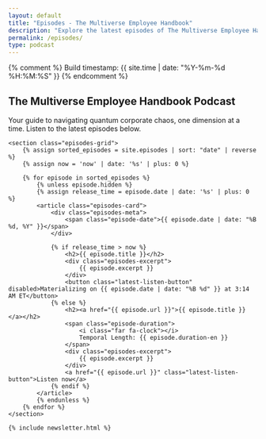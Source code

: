 ```yaml
---
layout: default
title: "Episodes - The Multiverse Employee Handbook"
description: "Explore the latest episodes of The Multiverse Employee Handbook, a podcast blending humor and science fiction."
permalink: /episodes/
type: podcast
---
```


{% comment %} Build timestamp: {{ site.time | date: "%Y-%m-%d %H:%M:%S" }} {% endcomment %}

<div class="background-container">
    <div class="background-overlay"></div>
</div>

<div class="main-container">
    <section class="episodes-header">
        <h1>The Multiverse Employee Handbook Podcast</h1>
        <p class="episodes-intro">Your guide to navigating quantum corporate chaos, one dimension at a time. Listen to the latest episodes below.</p>
    </section>

    <section class="episodes-grid">
        {% assign sorted_episodes = site.episodes | sort: "date" | reverse %}
        {% assign now = 'now' | date: '%s' | plus: 0 %}

        {% for episode in sorted_episodes %}
            {% unless episode.hidden %}  
            {% assign release_time = episode.date | date: '%s' | plus: 0 %}
            <article class="episodes-card">
                <div class="episodes-meta">
                    <span class="episode-date">{{ episode.date | date: "%B %d, %Y" }}</span>
                </div>

                {% if release_time > now %}
                    <h2>{{ episode.title }}</h2>
                    <div class="episodes-excerpt">
                        {{ episode.excerpt }}
                    </div>
                    <button class="latest-listen-button" disabled>Materializing on {{ episode.date | date: "%B %d" }} at 3:14 AM ET</button>
                {% else %}
                    <h2><a href="{{ episode.url }}">{{ episode.title }}</a></h2>
                    <span class="episode-duration">
                        <i class="far fa-clock"></i>
                        Temporal Length: {{ episode.duration-en }}
                    </span>
                    <div class="episodes-excerpt">
                        {{ episode.excerpt }}
                    </div>
                    <a href="{{ episode.url }}" class="latest-listen-button">Listen now</a>
                {% endif %}
            </article>
            {% endunless %}
        {% endfor %}
    </section>

    {% include newsletter.html %}
</div>

<div id="quantum-field" class="quantum-field"></div>

